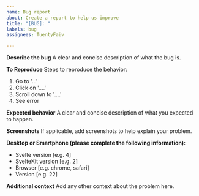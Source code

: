 ```yaml
---
name: Bug report
about: Create a report to help us improve
title: "[BUG]: "
labels: bug
assignees: TuentyFaiv

---
```


**Describe the bug**
A clear and concise description of what the bug is.

**To Reproduce**
Steps to reproduce the behavior:
1. Go to '...'
2. Click on '....'
3. Scroll down to '....'
4. See error

**Expected behavior**
A clear and concise description of what you expected to happen.

**Screenshots**
If applicable, add screenshots to help explain your problem.

**Desktop or Smartphone (please complete the following information):**
 - Svelte version [e.g. 4]
- SvelteKit version [e.g. 2]
 - Browser [e.g. chrome, safari]
 - Version [e.g. 22]

**Additional context**
Add any other context about the problem here.
